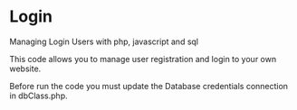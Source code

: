 # Login
Managing Login Users with php, javascript and sql

This code allows you to manage user registration and login to your own website.

Before run the code you must update the Database credentials connection in dbClass.php.



